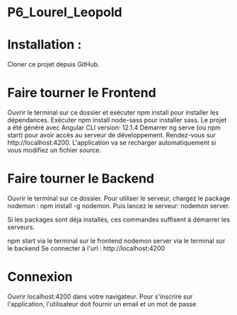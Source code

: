 # P6_Lourel_Leopold

# Installation : 


Cloner ce projet depuis GitHub.


# Faire tourner le Frontend


Ouvrir le terminal sur ce dossier et exécuter npm install pour installer les dépendances.
Exécuter npm install node-sass pour installer sass.
Le projet a été généré avec Angular CLI version: 12.1.4
Démarrer ng serve (ou npm start) pour avoir accès au serveur de développement.
Rendez-vous sur http://localhost:4200.
L'application va se recharger automatiquement si vous modifiez un fichier source.


# Faire tourner le Backend


Ouvrir le terminal sur ce dossier.
Pour utiliser le serveur, chargez le package nodemon : npm install -g nodemon.
Puis lancez le serveur: nodemon server.


Si les packages sont déja installés, ces commandes suffisent à démarrer les serveurs.


npm start via le terminal sur le frontend
nodemon server via le terminal sur le backend
Se connecter à l'url : http://localhost:4200


# Connexion


Ouvrir localhost:4200 dans votre navigateur.
Pour s'inscrire sur l'application, l'utilisateur doit fournir un email et un mot de passe
